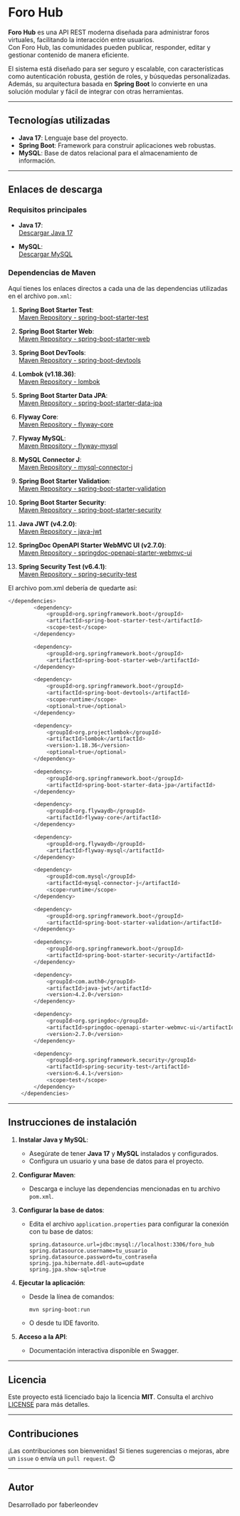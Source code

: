 # Foro Hub

**Foro Hub** es una API REST moderna diseñada para administrar foros virtuales, facilitando la interacción entre usuarios.  
Con Foro Hub, las comunidades pueden publicar, responder, editar y gestionar contenido de manera eficiente.

El sistema está diseñado para ser seguro y escalable, con características como autenticación robusta, gestión de roles, y búsquedas personalizadas.  
Además, su arquitectura basada en **Spring Boot** lo convierte en una solución modular y fácil de integrar con otras herramientas.

---

## Tecnologías utilizadas
- **Java 17**: Lenguaje base del proyecto.
- **Spring Boot**: Framework para construir aplicaciones web robustas.
- **MySQL**: Base de datos relacional para el almacenamiento de información.

---

## Enlaces de descarga

### Requisitos principales
- **Java 17**:  
  [Descargar Java 17](https://www.oracle.com/java/technologies/javase-jdk17-downloads.html)

- **MySQL**:  
  [Descargar MySQL](https://dev.mysql.com/downloads/installer/)

### Dependencias de Maven
Aquí tienes los enlaces directos a cada una de las dependencias utilizadas en el archivo `pom.xml`:

1. **Spring Boot Starter Test**:  
   [Maven Repository - spring-boot-starter-test](https://mvnrepository.com/artifact/org.springframework.boot/spring-boot-starter-test)

2. **Spring Boot Starter Web**:  
   [Maven Repository - spring-boot-starter-web](https://mvnrepository.com/artifact/org.springframework.boot/spring-boot-starter-web)

3. **Spring Boot DevTools**:  
   [Maven Repository - spring-boot-devtools](https://mvnrepository.com/artifact/org.springframework.boot/spring-boot-devtools)

4. **Lombok (v1.18.36)**:  
   [Maven Repository - lombok](https://mvnrepository.com/artifact/org.projectlombok/lombok/1.18.36)

5. **Spring Boot Starter Data JPA**:  
   [Maven Repository - spring-boot-starter-data-jpa](https://mvnrepository.com/artifact/org.springframework.boot/spring-boot-starter-data-jpa)

6. **Flyway Core**:  
   [Maven Repository - flyway-core](https://mvnrepository.com/artifact/org.flywaydb/flyway-core)

7. **Flyway MySQL**:  
   [Maven Repository - flyway-mysql](https://mvnrepository.com/artifact/org.flywaydb/flyway-mysql)

8. **MySQL Connector J**:  
   [Maven Repository - mysql-connector-j](https://mvnrepository.com/artifact/com.mysql/mysql-connector-j)

9. **Spring Boot Starter Validation**:  
   [Maven Repository - spring-boot-starter-validation](https://mvnrepository.com/artifact/org.springframework.boot/spring-boot-starter-validation)

10. **Spring Boot Starter Security**:  
    [Maven Repository - spring-boot-starter-security](https://mvnrepository.com/artifact/org.springframework.boot/spring-boot-starter-security)

11. **Java JWT (v4.2.0)**:  
    [Maven Repository - java-jwt](https://mvnrepository.com/artifact/com.auth0/java-jwt/4.2.0)

12. **SpringDoc OpenAPI Starter WebMVC UI (v2.7.0)**:  
    [Maven Repository - springdoc-openapi-starter-webmvc-ui](https://mvnrepository.com/artifact/org.springdoc/springdoc-openapi-starter-webmvc-ui/2.7.0)

13. **Spring Security Test (v6.4.1)**:  
    [Maven Repository - spring-security-test](https://mvnrepository.com/artifact/org.springframework.security/spring-security-test/6.4.1)

El archivo pom.xml debería de quedarte asi:

```bash
</dependencies>
        <dependency>
            <groupId>org.springframework.boot</groupId>
			<artifactId>spring-boot-starter-test</artifactId>
			<scope>test</scope>
		</dependency>

		<dependency>
			<groupId>org.springframework.boot</groupId>
			<artifactId>spring-boot-starter-web</artifactId>
		</dependency>

		<dependency>
			<groupId>org.springframework.boot</groupId>
			<artifactId>spring-boot-devtools</artifactId>
			<scope>runtime</scope>
			<optional>true</optional>
		</dependency>

		<dependency>
			<groupId>org.projectlombok</groupId>
			<artifactId>lombok</artifactId>
			<version>1.18.36</version>
			<optional>true</optional>
		</dependency>

		<dependency>
			<groupId>org.springframework.boot</groupId>
			<artifactId>spring-boot-starter-data-jpa</artifactId>
		</dependency>

		<dependency>
			<groupId>org.flywaydb</groupId>
			<artifactId>flyway-core</artifactId>
		</dependency>

		<dependency>
			<groupId>org.flywaydb</groupId>
			<artifactId>flyway-mysql</artifactId>
		</dependency>

		<dependency>
			<groupId>com.mysql</groupId>
			<artifactId>mysql-connector-j</artifactId>
			<scope>runtime</scope>
		</dependency>

		<dependency>
			<groupId>org.springframework.boot</groupId>
			<artifactId>spring-boot-starter-validation</artifactId>
		</dependency>

		<dependency>
			<groupId>org.springframework.boot</groupId>
			<artifactId>spring-boot-starter-security</artifactId>
		</dependency>

		<dependency>
			<groupId>com.auth0</groupId>
			<artifactId>java-jwt</artifactId>
			<version>4.2.0</version>
		</dependency>

		<dependency>
			<groupId>org.springdoc</groupId>
			<artifactId>springdoc-openapi-starter-webmvc-ui</artifactId>
			<version>2.7.0</version>
		</dependency>

		<dependency>
			<groupId>org.springframework.security</groupId>
			<artifactId>spring-security-test</artifactId>
			<version>6.4.1</version>
			<scope>test</scope>
		</dependency>
	</dependencies>
```


---

## Instrucciones de instalación

1. **Instalar Java y MySQL**:
    - Asegúrate de tener **Java 17** y **MySQL** instalados y configurados.
    - Configura un usuario y una base de datos para el proyecto.

2. **Configurar Maven**:
    - Descarga e incluye las dependencias mencionadas en tu archivo `pom.xml`.

3. **Configurar la base de datos**:
    - Edita el archivo `application.properties` para configurar la conexión con tu base de datos:
      ```properties
      spring.datasource.url=jdbc:mysql://localhost:3306/foro_hub
      spring.datasource.username=tu_usuario
      spring.datasource.password=tu_contraseña
      spring.jpa.hibernate.ddl-auto=update
      spring.jpa.show-sql=true
      ```

4. **Ejecutar la aplicación**:
    - Desde la línea de comandos:
      ```bash
      mvn spring-boot:run
      ```
    - O desde tu IDE favorito.

5. **Acceso a la API**:
    - Documentación interactiva disponible en Swagger.

---

## Licencia
Este proyecto está licenciado bajo la licencia **MIT**. Consulta el archivo [LICENSE](LICENSE) para más detalles.

---

## Contribuciones
¡Las contribuciones son bienvenidas! Si tienes sugerencias o mejoras, abre un `issue` o envía un `pull request`. 😊

---

## Autor

Desarrollado por faberleondev